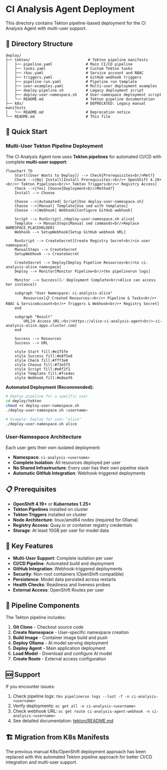 # CI Analysis Agent Deployment

This directory contains Tekton pipeline-based deployment for the CI Analysis Agent with multi-user support.

## 📁 Directory Structure

```
deploy/
├── tekton/                          # Tekton pipeline manifests
│   ├── pipeline.yaml               # Main CI/CD pipeline
│   ├── tasks.yaml                  # Custom Tekton tasks
│   ├── rbac.yaml                   # Service account and RBAC
│   ├── triggers.yaml               # GitHub webhook triggers
│   ├── pipeline-run.yaml           # Pipeline run template
│   ├── user-examples.yaml          # Multi-user deployment examples
│   ├── deploy-pipeline.sh          # Legacy deployment script
│   ├── deploy-user-namespace.sh    # User-namespace deployment script
│   └── README.md                   # Tekton pipeline documentation
├── k8s/                            # DEPRECATED: Legacy manual manifests
│   └── README.md                   # Deprecation notice
└── README.md                       # This file
```

## 🚀 Quick Start

### **Multi-User Tekton Pipeline Deployment**

The CI Analysis Agent now uses **Tekton pipelines** for automated CI/CD with complete **multi-user support**:

```mermaid
flowchart TD
    Start([User Wants to Deploy]) --> Check{Prerequisites<br/>Met?}
    Check -->|No| Install[Install Prerequisites:<br/>• OpenShift 4.19+<br/>• Tekton Pipelines<br/>• Tekton Triggers<br/>• Registry Access]
    Check -->|Yes| Choose{Deployment<br/>Method?}
    Install --> Choose
    
    Choose -->|Automated| Script[Use deploy-user-namespace.sh]
    Choose -->|Manual| Template[Use sed with templates]
    Choose -->|Webhook| Webhook[Configure GitHub webhook]
    
    Script --> RunScript[./deploy-user-namespace.sh alice]
    Template --> ManualSteps[Manual sed commands<br/>Replace NAMESPACE_PLACEHOLDER]
    Webhook --> SetupWebhook[Setup GitHub webhook URL]
    
    RunScript --> CreateSecret[Create Registry Secret<br/>in user namespace]
    ManualSteps --> CreateSecret
    SetupWebhook --> CreateSecret
    
    CreateSecret --> Deploy[Deploy Pipeline Resources<br/>to ci-analysis-alice namespace]
    Deploy --> Monitor[Monitor Pipeline<br/>tkn pipelinerun logs]
    
    Monitor --> Success([✅ Deployment Complete<br/>Alice can access her instance])
    
    subgraph "User Namespace: ci-analysis-alice"
        Resources[📋 Created Resources:<br/>• Pipeline & Tasks<br/>• RBAC & ServiceAccount<br/>• Triggers & Webhook<br/>• Registry Secret]
    end
    
    subgraph "Result"
        URL[🌐 Access URL:<br/>https://alice-ci-analysis-agent<br/>-ci-analysis-alice.apps.cluster.com]
    end
    
    Success --> Resources
    Success --> URL
    
    style Start fill:#e1f5fe
    style Success fill:#e8f5e8
    style Check fill:#fff3e0
    style Choose fill:#f3e5f5
    style Script fill:#e0f2f1
    style Template fill:#fce4ec
    style Webhook fill:#e8eaf6
```

**Automated Deployment (Recommended):**
```bash
# Deploy pipeline for a specific user
cd deploy/tekton
chmod +x deploy-user-namespace.sh
./deploy-user-namespace.sh <username>

# Example: Deploy for user "alice"
./deploy-user-namespace.sh alice
```

### **User-Namespace Architecture**

Each user gets their own isolated deployment:
- **Namespace**: `ci-analysis-<username>`
- **Complete Isolation**: All resources deployed per user
- **No Shared Infrastructure**: Every user has their own pipeline stack
- **Automatic GitHub Integration**: Webhook-triggered deployments

## 📋 Prerequisites

- **OpenShift 4.19+** or **Kubernetes 1.25+**
- **Tekton Pipelines** installed on cluster
- **Tekton Triggers** installed on cluster
- **Node Architecture**: linux/amd64 nodes (required for Ollama)
- **Registry Access**: Quay.io or container registry credentials
- **Storage**: At least 10GB per user for model data

## 🔧 Key Features

- **Multi-User Support**: Complete isolation per user
- **CI/CD Pipeline**: Automated build and deployment
- **GitHub Integration**: Webhook-triggered deployments
- **Security**: Non-root containers (OpenShift compatible)
- **Persistence**: Model data persisted across restarts
- **Health Checks**: Readiness and liveness probes
- **External Access**: OpenShift Routes per user

## 📖 Pipeline Components

The Tekton pipeline includes:
1. **Git Clone** - Checkout source code
2. **Create Namespace** - User-specific namespace creation
3. **Build Image** - Container image build and push
4. **Deploy Ollama** - AI model serving deployment
5. **Deploy Agent** - Main application deployment
6. **Load Model** - Download and configure AI model
7. **Create Route** - External access configuration

## 🆘 Support

If you encounter issues:
1. Check pipeline logs: `tkn pipelinerun logs --last -f -n ci-analysis-<username>`
2. Verify deployments: `oc get all -n ci-analysis-<username>`
3. Check webhook URL: `oc get route ci-analysis-agent-webhook -n ci-analysis-<username>`
4. See detailed documentation: [tekton/README.md](tekton/README.md)

## 🏗️ Migration from K8s Manifests

The previous manual K8s/OpenShift deployment approach has been replaced with this automated Tekton pipeline approach for better CI/CD integration and multi-user support. 